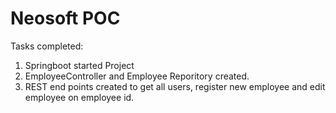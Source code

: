 # Neosoft POC

Tasks completed:
1. Springboot started Project
2. EmployeeController and Employee Reporitory created.
3. REST end points created to get all users, register new employee and edit employee on employee id.
